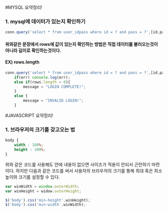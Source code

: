 #MYSQL 요약정리!
### 1. mysql에 데이터가 있는지 확인하기
```javascript
conn.query('select * from user_idpass where id = ? and pass = ?',[id,passwd],function(err,rows,fields){
```
#### 위와같은 문장에서 rows에 값이 있는지 확인하는 방법은 직접 데이터를 불러오는것이 아니라 길이로 확인하는것이다.
#### EX) rows.length
```javascript
conn.query('select * from user_idpass where id = ? and pass = ?',[id,passwd],function(err,rows,fields){
	if(err) console.log(err);
	else if(rows.length > 0){
		message = "LOGIN COMPLETE!";
	}
	else {
		message = "INVALID LOGIN!";
	}
```


#JAVASCRIPT 요약정리!

### 1. 브라우저의 크기를 갖고오는 법
```css
body {
	width : 100%;
	height : 100%;
}
```
위와 같은 코드를 사용해도 안에 내용이 없으면 사이즈가 적용이 안되서 곤란하기 마련이다.
하지만 다음과 같은 코드를 써서 사용자의 브라우저의 크기를 통해 최대 혹은 최소 높이와 크기를 설정할 수 있다.

```javascript
var winWidth = window.outerWidth;
var winHeight = widow.outerHeight;

$('body').css('min-height',winHeight);
$('body').css('min-width',winWidth);
```
